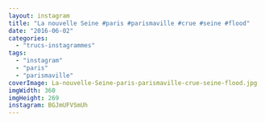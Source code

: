 ```yaml
---
layout: instagram
title: "La nouvelle Seine #paris #parismaville #crue #seine #flood"
date: "2016-06-02"
categories: 
  - "trucs-instagrammes"
tags: 
  - "instagram"
  - "paris"
  - "parismaville"
coverImage: La-nouvelle-Seine-paris-parismaville-crue-seine-flood.jpg
imgWidth: 360
imgHeight: 269
instagram: BGJmUFVSmUh
---
```

